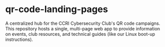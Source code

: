 # qr-code-landing-pages
A centralized hub for the CCRI Cybersecurity Club's QR code campaigns. This repository hosts a single, multi-page web app to provide information on events, club resources, and technical guides (like our Linux boot-up instructions).

